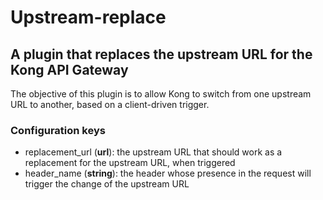 # Upstream-replace
## A plugin that replaces the upstream URL for the Kong API Gateway
The objective of this plugin is to allow Kong to switch from one upstream URL to another, based on a client-driven trigger.

### Configuration keys
* replacement_url (**url**): the upstream URL that should work as a replacement for the upstream URL, when triggered
* header_name (**string**): the header whose presence in the request will trigger the change of the upstream URL
